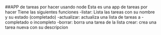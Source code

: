 ##APP de tareas por hacer usando node
Esta es una app de tareas por hacer
Tiene las siguientes funciones
-listar: Lista las tareas con su nombre y su estado (completado)
-actualizar: actualiza una lista de tareas a -completado o incompleto
-borrar: borra una tarea de la lista
crear: crea una tarea nueva con su descripcion
